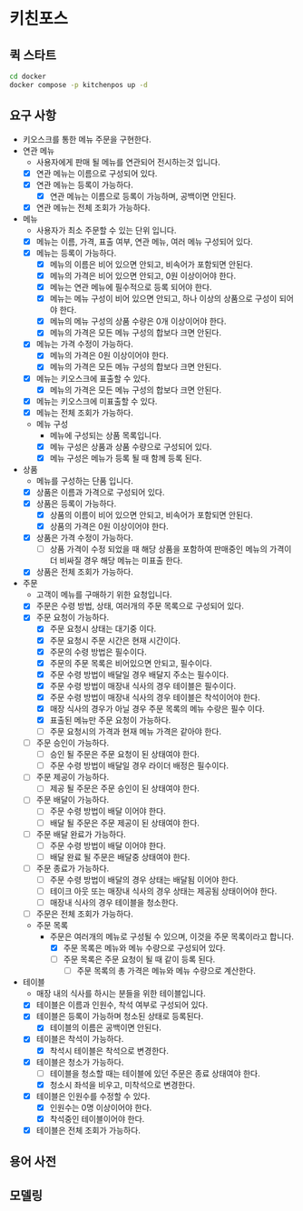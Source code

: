 # 키친포스

## 퀵 스타트

```sh
cd docker
docker compose -p kitchenpos up -d
```

## 요구 사항

- 키오스크를 통한 메뉴 주문을 구현한다.
- 연관 메뉴
    - 사용자에게 판매 될 메뉴를 연관되어 전시하는것 입니다.
    - [X] 연관 메뉴는 이름으로 구성되어 있다.
    - [X] 연관 메뉴는 등록이 가능하다.
        - [X] 연관 메뉴는 이름으로 등록이 가능하며, 공백이면 안된다.
    - [X] 연관 메뉴는 전체 조회가 가능하다.
- 메뉴
    - 사용자가 최소 주문할 수 있는 단위 입니다.
    - [X] 메뉴는 이름, 가격, 표출 여부, 연관 메뉴, 여러 메뉴 구성되어 있다.
    - [X] 메뉴는 등록이 가능하다.
        - [X] 메뉴의 이름은 비어 있으면 안되고, 비속어가 포함되면 안된다.
        - [X] 메뉴의 가격은 비어 있으면 안되고, 0원 이상이어야 한다.
        - [X] 메뉴는 연관 메뉴에 필수적으로 등록 되어야 한다.
        - [X] 메뉴는 메뉴 구성이 비어 있으면 안되고, 하나 이상의 상품으로 구성이 되어야 한다.
        - [X] 메뉴의 메뉴 구성의 상품 수량은 0개 이상이어야 한다.
        - [X] 메뉴의 가격은 모든 메뉴 구성의 합보다 크면 안된다.
    - [X] 메뉴는 가격 수정이 가능하다.
        - [X] 메뉴의 가격은 0원 이상이어야 한다.
        - [X] 메뉴의 가격은 모든 메뉴 구성의 합보다 크면 안된다. 
    - [X] 메뉴는 키오스크에 표출할 수 있다.
        - [X] 메뉴의 가격은 모든 메뉴 구성의 합보다 크면 안된다.
    - [X] 메뉴는 키오스크에 미표출할 수 있다.
    - [X] 메뉴는 전체 조회가 가능하다.
  - 메뉴 구성
      - 메뉴에 구성되는 상품 목록입니다.
      - [X] 메뉴 구성은 상품과 상품 수량으로 구성되어 있다.
      - [X] 메뉴 구성은 메뉴가 등록 될 때 함께 등록 된다.
- 상품
    - 메뉴를 구성하는 단품 입니다.
    - [X] 상품은 이름과 가격으로 구성되어 있다.
    - [X] 상품은 등록이 가능하다.
        - [X] 상품의 이름이 비어 있으면 안되고, 비속어가 포함되면 안된다.
        - [X] 상품의 가격은 0원 이상이어야 한다.
    - [X] 상품은 가격 수정이 가능하다.
        - [ ] 상품 가격이 수정 되었을 때 해당 상품을 포함하여 판매중인 메뉴의 가격이 더 비싸질 경우 해당 메뉴는 미표출 한다.
    - [X] 상품은 전체 조회가 가능하다.
- 주문
    - 고객이 메뉴를 구매하기 위한 요청입니다.
    - [X] 주문은 수령 방법, 상태, 여러개의 주문 목록으로 구성되어 있다.
    - [X] 주문 요청이 가능하다.
        - [X] 주문 요청시 상태는 대기중 이다. 
        - [X] 주문 요청시 주문 시간은 현재 시간이다.
        - [X] 주문의 수령 방법은 필수이다.
        - [X] 주문의 주문 목록은 비어있으면 안되고, 필수이다.
        - [X] 주문 수령 방법이 배달일 경우 배달지 주소는 필수이다.
        - [X] 주문 수령 방법이 매장내 식사의 경우 테이블은 필수이다.
        - [X] 주문 수령 방법이 매장내 식사의 경우 테이블은 착석이어야 한다.
        - [X] 매장 식사의 경우가 아닐 경우 주문 목록의 메뉴 수랑은 필수 이다.
        - [X] 표출된 메뉴만 주문 요청이 가능하다.
        - [ ] 주문 요청시의 가격과 현재 메뉴 가격은 같아야 한다.
    - [ ] 주문 승인이 가능하다.
        - [ ] 승인 될 주문은 주문 요청이 된 상태여야 한다.
        - [ ] 주문 수령 방법이 배달일 경우 라이더 배정은 필수이다.
    - [ ] 주문 제공이 가능하다.
        - [ ] 제공 될 주문은 주문 승인이 된 상태여야 한다.
    - [ ] 주문 배달이 가능하다.
        - [ ] 주문 수령 방법이 배달 이어야 한다.
        - [ ] 배달 될 주문은 주문 제공이 된 상태여야 한다.
    - [ ] 주문 배달 완료가 가능하다.
        - [ ] 주문 수령 방법이 배달 이어야 한다.
        - [ ] 배달 완료 될 주문은 배달중 상태여야 한다.
    - [ ] 주문 종료가 가능하다.
        - [ ] 주문 수령 방법이 배달의 경우 상태는 배달됨 이어야 한다.
        - [ ] 테이크 아웃 또는 매장내 식사의 경우 상태는 제공됨 상태이어야 한다.
        - [ ] 매장내 식사의 경우 테이블을 청소한다.
    - [ ] 주문은 전체 조회가 가능하다.
    - 주문 목록
      - 주문은 여러개의 메뉴로 구성될 수 있으며, 이것을 주문 목록이라고 합니다.
        - [X] 주문 목록은 메뉴와 메뉴 수량으로 구성되어 있다.
        - [ ] 주문 목록은 주문 요청이 될 때 같이 등록 된다.
            - [ ] 주문 목록의 총 가격은 메뉴와 메뉴 수량으로 계산한다.
- 테이블
    - 매장 내의 식사를 하시는 분들을 위한 테이블입니다.
    - [X] 테이블은 이름과 인원수, 착석 여부로 구성되어 있다.
    - [X] 테이블은 등록이 가능하며 청소된 상태로 등록된다.
        - [X] 테이블의 이름은 공백이면 안된다.
    - [X] 테이블은 착석이 가능하다.
        - [X] 착석시 테이블은 착석으로 변경한다.
    - [X] 테이블은 청소가 가능하다.
        - [ ] 테이블을 청소할 때는 테이블에 있던 주문은 종료 상태여야 한다.
        - [X] 청소시 좌석을 비우고, 미착석으로 변경한다.
    - [X] 테이블은 인원수를 수정할 수 있다.
        - [X] 인원수는 0명 이상이어야 한다.
        - [X] 착석중인 테이블이어야 한다.
    - [X] 테이블은 전체 조회가 가능하다.

## 용어 사전

## 모델링
